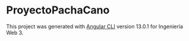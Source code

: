# ProyectoPachaCano

This project was generated with [Angular CLI](https://github.com/angular/angular-cli) version 13.0.1 for Ingeniería Web 3.
